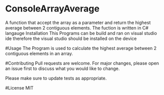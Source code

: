 # ConsoleArrayAverage
A function that accept the array as a parameter and return the highest average between 2 contiguous elements.
The fuction is written in C# langauge
Installation
This Programs can be build and ran on visual studio ide therefore the visual studio should be installed on the device

#Usage
The Program is used to calculate the highest average between 2 contiguous elements in an array.

#Contributing
Pull requests are welcome. For major changes, please open an issue first to discuss what you would like to change.

Please make sure to update tests as appropriate.

#License
MIT
